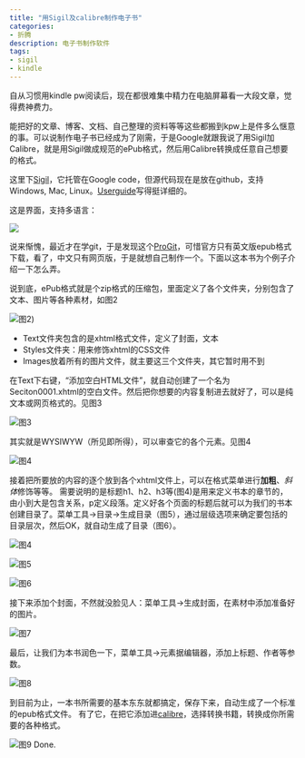 ```yaml
---
title: "用Sigil及calibre制作电子书"
categories: 
- 折腾
description: 电子书制作软件
tags: 
- sigil
- kindle
---
```


自从习惯用kindle pw阅读后，现在都很难集中精力在电脑屏幕看一大段文章，觉得费神费力。

能把好的文章、博客、文档、自己整理的资料等等这些都搬到kpw上是件多么惬意的事。可以说制作电子书已经成为了刚需，于是Google就跟我说了用Sigil加Calibre，就是用Sigil做成规范的ePub格式，然后用Calibre转换成任意自己想要的格式。

这里下[Sigil](https://code.google.com/p/sigil/)，它托管在Google code，但源代码现在是放在github，支持Windows, Mac, Linux。[Userguide](https://code.google.com/p/sigil/downloads/detail?name=Sigil_User_Guide_0_7_2.epub&can=2&q=)写得挺详细的。

这是界面，支持多语言：

![](/images/sigil/11.jpg)

说来惭愧，最近才在学git，于是发现这个[ProGit](http://git-scm.com/book/zh)，可惜官方只有英文版epub格式下载，看了，中文只有网页版，于是就想自己制作一个。下面以这本书为个例子介绍一下怎么弄。

说到底，ePub格式就是个zip格式的压缩包，里面定义了各个文件夹，分别包含了文本、图片等各种素材，如图2

![图2](/images/sigil/22.jpg))

- Text文件夹包含的是xhtml格式文件，定义了封面，文本
- Styles文件夹：用来修饰xhtml的CSS文件
- Images放着所有的图片文件，就主要这三个文件夹，其它暂时用不到

在Text下右键，“添加空白HTML文件”，就自动创建了一个名为Seciton0001.xhtml的空白文件。然后把你想要的内容复制进去就好了，可以是纯文本或网页格式的。见图3

![图3](/images/sigil/33.jpg)

其实就是WYSIWYW（所见即所得），可以审查它的各个元素。见图4

![图4](/images/sigil/44.jpg)

接着把所要放的内容的逐个放到各个xhtml文件上，可以在格式菜单进行**加粗**、*斜体*修饰等等。
需要说明的是标题h1、h2、h3等(图4)是用来定义书本的章节的，由小到大是包含关系，p定义段落。定义好各个页面的标题后就可以为我们的书本创建目录了。菜单工具->目录->生成目录（图5），通过层级选项来确定要包括的目录层次，然后OK，就自动生成了目录（图6）。

![图4](/images/sigil/55.jpg)

![图5](/images/sigil/66.jpg)

![图6](/images/sigil/77.jpg)

接下来添加个封面，不然就没脸见人：菜单工具->生成封面，在素材中添加准备好的图片。

![图7](/images/sigil/88.jpg)

最后，让我们为本书润色一下，菜单工具->元素据编辑器，添加上标题、作者等参数。

![图8](/images/sigil/99.jpg)

到目前为止，一本书所需要的基本东东就都搞定，保存下来，自动生成了一个标准的epub格式文件。
有了它，在把它添加进[calibre](http://calibre-ebook.com/)，选择转换书籍，转换成你所需要的各种格式。

![图9](/images/sigil/00.jpg)
Done.
